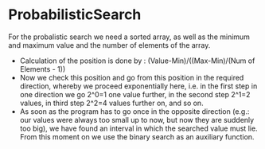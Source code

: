 # ProbabilisticSearch
For the probalistic search we need a sorted array, as well as the minimum and maximum value and the number of elements of the array.

* Calculation of the position is done by : (Value-Min)/((Max-Min)/(Num of Elements - 1))
* Now we check this position and go from this position in the required direction, whereby we proceed exponentially here, i.e. in the first step in one direction we go 2^0=1 one value further, in the second step 2^1=2 values, in third step 2^2=4 values further on, and so on.
* As soon as the program has to go once in the opposite direction (e.g.: our values were always too small up to now, but now they are suddenly too big), we have found an interval in which the searched value must lie. From this moment on we use the binary search as an auxiliary function.
